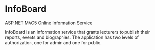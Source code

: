 # InfoBoard
ASP.NET MVC5 Online Information Service

InfoBoard is an information service that grants lecturers to publish their reports, events and biographies. The application has two levels of authorization, one for admin and one for public. 
